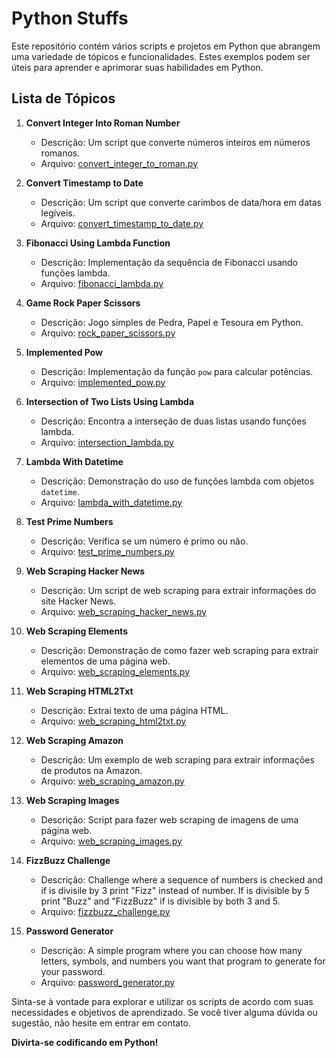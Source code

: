 # Python Stuffs

Este repositório contém vários scripts e projetos em Python que abrangem uma variedade de tópicos e funcionalidades. Estes exemplos podem ser úteis para aprender e aprimorar suas habilidades em Python. 

## Lista de Tópicos

1. **Convert Integer Into Roman Number**
   - Descrição: Um script que converte números inteiros em números romanos.
   - Arquivo: [convert_integer_to_roman.py](convert_integer_to_roman.py)

2. **Convert Timestamp to Date**
   - Descrição: Um script que converte carimbos de data/hora em datas legíveis.
   - Arquivo: [convert_timestamp_to_date.py](convert_timestamp_to_date.py)

3. **Fibonacci Using Lambda Function**
   - Descrição: Implementação da sequência de Fibonacci usando funções lambda.
   - Arquivo: [fibonacci_lambda.py](fibonacci_lambda.py)

4. **Game Rock Paper Scissors**
   - Descrição: Jogo simples de Pedra, Papel e Tesoura em Python.
   - Arquivo: [rock_paper_scissors.py](rock_paper_scissors.py)

5. **Implemented Pow**
   - Descrição: Implementação da função `pow` para calcular potências.
   - Arquivo: [implemented_pow.py](implemented_pow.py)

6. **Intersection of Two Lists Using Lambda**
   - Descrição: Encontra a interseção de duas listas usando funções lambda.
   - Arquivo: [intersection_lambda.py](intersection_lambda.py)

7. **Lambda With Datetime**
   - Descrição: Demonstração do uso de funções lambda com objetos `datetime`.
   - Arquivo: [lambda_with_datetime.py](lambda_with_datetime.py)

8. **Test Prime Numbers**
   - Descrição: Verifica se um número é primo ou não.
   - Arquivo: [test_prime_numbers.py](test_prime_numbers.py)

9. **Web Scraping Hacker News**
   - Descrição: Um script de web scraping para extrair informações do site Hacker News.
   - Arquivo: [web_scraping_hacker_news.py](web_scraping_hacker_news.py)

10. **Web Scraping Elements**
    - Descrição: Demonstração de como fazer web scraping para extrair elementos de uma página web.
    - Arquivo: [web_scraping_elements.py](web_scraping_elements.py)

11. **Web Scraping HTML2Txt**
    - Descrição: Extrai texto de uma página HTML.
    - Arquivo: [web_scraping_html2txt.py](web_scraping_html2txt.py)

12. **Web Scraping Amazon**
    - Descrição: Um exemplo de web scraping para extrair informações de produtos na Amazon.
    - Arquivo: [web_scraping_amazon.py](web_scraping_amazon.py)

13. **Web Scraping Images**
    - Descrição: Script para fazer web scraping de imagens de uma página web.
    - Arquivo: [web_scraping_images.py](web_scraping_images.py)

14. **FizzBuzz Challenge**
    - Descrição: Challenge where a sequence of numbers is checked and if is 
      divisile by 3 print "Fizz" instead of number. If is divisible by 5 
      print "Buzz" and "FizzBuzz" if is divisible by both 3 and 5.
    - Arquivo: [fizzbuzz_challenge.py](fizzbuzz_challenge.py)

15. **Password Generator**
    - Descrição: A simple program where you can choose how many letters, 
      symbols, and numbers you want that program to generate for your password.
    - Arquivo: [password_generator.py](password_generator.py)

Sinta-se à vontade para explorar e utilizar os scripts de acordo com suas necessidades e objetivos de aprendizado. Se você tiver alguma dúvida ou sugestão, não hesite em entrar em contato.

**Divirta-se codificando em Python!**
